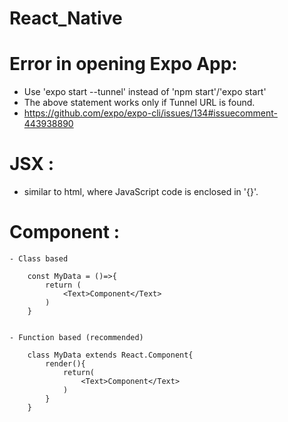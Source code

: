 # React_Native

# Error in opening Expo App:
- Use 'expo start --tunnel' instead of 'npm start'/'expo start'
- The above statement works only if Tunnel URL is found.
- https://github.com/expo/expo-cli/issues/134#issuecomment-443938890

# JSX : 
- similar to html, where JavaScript code is enclosed in '{}'.

# Component : 
    - Class based

        const MyData = ()=>{
            return (
                <Text>Component</Text>
            )
        }


    - Function based (recommended)
        
        class MyData extends React.Component{
            render(){
                return(
                    <Text>Component</Text>
                )
            }
        }
